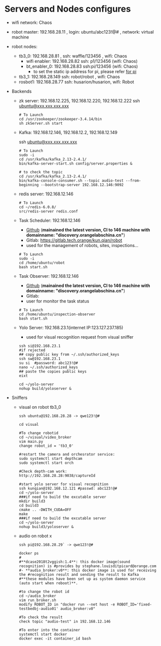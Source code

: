 # Servers and Nodes configures

* wifi network: Chaos

* robot master: 192.168.28.11 , login: ubuntu/abc123!@# , network: virtual machine

* robot nodes:

  * tb3_0: 192.168.28.81 , ssh: waffle/123456 , wifi: Chaos
    * wifi enabler: 192.168.28.82 ssh: p1/123456 (wifi: Chaos)
    * bt_enabler_0: 192.168.28.83 ssh:pi/123456 (wifi: Chaos)
      * to set the static ip address for pi, please refer [for pi](https://electrondust.com/2017/11/25/setting-raspberry-pi-wifi-static-ip-raspbian-stretch-lite/)
  * tb3_1: 192.168.28.149  ssh: robot/robot , wifi: Chaos
  * rosbot1: 192.168.28.77 ssh: husarion/husarion, wifi: Robot

* Backends

  * zk server: 192.168.12.225, 192.168.12.220, 192.168.12.222
    ssh ubuntu@xxx.xxx.xxx.xxx

    ```
    # To Launch
    cd /usr/zookeeper/zookeeper-3.4.14/bin
    sh zkServer.sh start 
    ```

  * Kafka: 192.168.12.146, 192.168.12.2, 192.168.12.149

    ssh ubuntu@xxx.xxx.xxx.xxx

    ```
    # To Launch
    sudo -i
    cd /usr/kafka/kafka_2.13-2.4.1/
    bin/kafka-server-start.sh config/server.properties &
    ```

    ```
    # to check the topic
    cd /usr/kafka/kafka_2.13-2.4.1/
    bin/kafka-console-consumer.sh --topic audio-test --from-beginning --bootstrap-server 192.168.12.146:9092
    ```

    

  * redis server: 192.168.12.146

    ```
    # To Launch
    cd ~/redis-6.0.8/
    src/redis-server redis.conf
    ```

  * Task Scheduler: 192.168.12.146
    * [Github](https://github.com/orange-cn/patrolling-robot.git) (**mainained the latest version, CI to 146 machine with domainname: "discovery.orangelabschina.cn"**)
    * Gitlab: https://gitlab.tech.orange/kun.qian/robot
    * used for the management of robots, sites, inspections...

    ```
    # To Launch
    sudo -i
    cd /home/ubuntu/robot
    bash start.sh
    ```
  * Task Observer: 192.168.12.146
    * [Github](https://github.com/orange-cn/inspection-observer.git) (**mainained the latest version, CI to 146 machine with domainname: "discovery.orangelabschina.cn"**)
    * Gitlab: 
    * user for monitor the task status
    ```
    # To Launch
    cd /home/ubuntu/inspection-observer
    bash start.sh
    ```
    
  * Yolo Server: 192.168.23.1(internet IP:123.127.237.185) 
    * used for visual recognition request from visual sniffer
    ```
    ssh si@192.168.23.1
    #if rejected
    ## copy public key from ~/.ssh/authorized_keys
    ssh sw@192.168.23.1
    su si  #password: abc123!@#
    nano ~/.ssh/authorized_keys
    ## paste the copies public keys
    eixt
    
    cd ~/yolo-server
    nohup build/yoloserver &
    ```

* Sniffers

  * visual on robot tb3_0

    ```
    ssh ubuntu@192.168.28.28 -> qwe123!@#
    
    cd visual
    
    #To change robotid
    cd ~/visual/video_broker
    vim main.py
    change robot_id = 'tb3_0'
    
    #restart the camera and orchesrator service:
    sudo systemctl start depthcam
    sudo systemctl start orch
    
    #Check depth-cam work:
    http://192.168.28.28:9038/captureId
    
    #start yolo server for visual recognition
    ssh kunqian@192.168.12.121 #passwd: abc123!@#
    cd ~/yolo-server
    ###if need to build the excutable server
    mkdir build3
    cd build3
    cmake .. -DWITH_CUDA=OFF
    make
    ###if need to build the excutable server
    cd ~/yolo-server
    nohup build3/yoloserver &
    ```

    

  * audio on robot x

    ```
    ssh pi@192.168.28.29` -> qwe123!@#
    
    docker ps
    #
    #**dcase2018t2vggish:1.4**: this docker image(sound recognition) is #provides by stephane.louisditpicard@orange.com
    #- **audio_broker:v0**: this docker image is used for receiving the #recognition result and sending the result to Kafka
    #**these modules have been set up as system daemon service (auto start when reboot)**.
    
    #to change the robot id
    cd ~/audio_broker
    vim run_broker.sh
    modify ROBOT_ID in "docker run --net host -e ROBOT_ID='fixed-testbedbj-audio01' audio_broker:v0"
    
    #To check the result
    check topic "audio-test" in 192.168.12.146
    
    #To enter into the container
    systemctl start docker
    docker exec -it container_id bash
    ```
